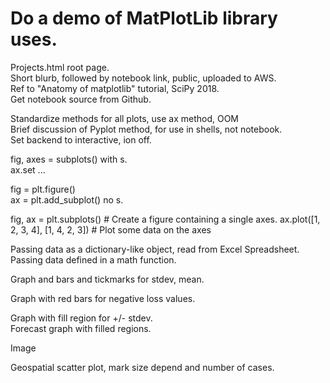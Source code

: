# Do a demo of MatPlotLib library uses.  

Projects.html root page.  
Short blurb, followed by notebook link, public, uploaded to AWS.   
Ref to "Anatomy of matplotlib" tutorial, SciPy 2018.  
Get notebook source from Github.  

Standardize methods for all plots, use ax method, OOM  
Brief discussion of Pyplot method, for use in shells, not notebook.  
Set backend to interactive, ion off.  

fig, axes = subplots()  with s.  
ax.set ...  

fig = plt.figure()  
ax = plt.add_subplot() no s.  

fig, ax = plt.subplots()  # Create a figure containing a single axes.
ax.plot([1, 2, 3, 4], [1, 4, 2, 3])  # Plot some data on the axes



Passing data as a dictionary-like object, read from Excel Spreadsheet.  
Passing data defined in a math function.  

Graph and bars and tickmarks for stdev, mean. 

Graph with red bars for negative loss values.  

Graph with fill region for +/- stdev.  
Forecast graph with filled regions.  

Image 

Geospatial scatter plot, mark size depend and number of cases.  
